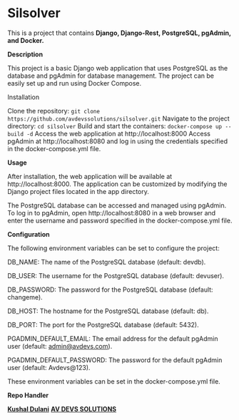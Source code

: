 #  Silsolver

This is a project that contains **Django, Django-Rest, PostgreSQL, pgAdmin, and Docker.**

**Description**

This project is a basic Django web application that uses PostgreSQL as the database and pgAdmin for database management. The project can be easily set up and run using Docker Compose.

Installation

Clone the repository:
`git clone https://github.com/avdevssolutions/silsolver.git`
Navigate to the project directory:
`cd silsolver`
Build and start the containers:
`docker-compose up --build -d`
Access the web application at http://localhost:8000
Access pgAdmin at http://localhost:8080 and log in using the credentials specified in the docker-compose.yml file.

**Usage**

After installation, the web application will be available at http://localhost:8000.
The application can be customized by modifying the Django project files located in the app directory.

The PostgreSQL database can be accessed and managed using pgAdmin.
To log in to pgAdmin, open http://localhost:8080 in a web browser and enter the username and password specified in the docker-compose.yml file.

**Configuration**

The following environment variables can be set to configure the project:

DB_NAME: The name of the PostgreSQL database (default: devdb).

DB_USER: The username for the PostgreSQL database (default: devuser).

DB_PASSWORD: The password for the PostgreSQL database (default: changeme).

DB_HOST: The hostname for the PostgreSQL database (default: db).

DB_PORT: The port for the PostgreSQL database (default: 5432).

PGADMIN_DEFAULT_EMAIL: The email address for the default pgAdmin user (default: admin@avdevs.com).

PGADMIN_DEFAULT_PASSWORD: The password for the default pgAdmin user (default: Avdevs@123).

These environment variables can be set in the docker-compose.yml file.

**Repo Handler**

[**Kushal Dulani**](https://www.linkedin.com/in/kushaldulani/)
**[AV DEVS SOLUTIONS](https://www.linkedin.com/company/avdevs/)**
